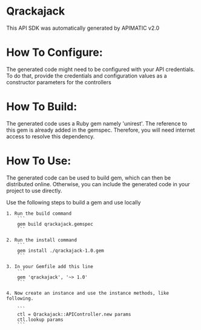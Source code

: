 Qrackajack
=================
This API SDK was automatically generated by APIMATIC v2.0

How To Configure:
=================
The generated code might need to be configured with your API credentials. To do that,
provide the credentials and configuration values as a constructor parameters for the controllers

How To Build: 
=============
The generated code uses a Ruby gem namely 'unirest'. The reference to this gem is
already added in the gemspec. Therefore, you will need internet access to resolve
this dependency.

How To Use:
===========
The generated code can be used to build gem, which can then be distributed online.
Otherwise, you can include the generated code in your project to use directly.

Use the following steps to build a gem and use locally

    1. Run the build command
        ```
        gem build qrackajack.gemspec
        ```

    2. Run the install command  
        ```
        gem install ./qrackajack-1.0.gem
        ```

    3. In your Gemfile add this line
        ```
        gem 'qrackajack', '~> 1.0'
        ```

    4. Now create an instance and use the instance methods, like following.

        ```
        ctl = Qrackajack::APIController.new params
        ctl.lookup params
        ```
